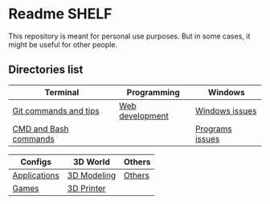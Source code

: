 # Readme SHELF

This repository is meant for personal use purposes. But in some cases, it might be useful for other people.

## Directories list

| Terminal                                 | Programming                           | Windows                               |
| ---------------------------------------- | ------------------------------------- | ------------------------------------- |
| [Git commands and tips](git-commands.md) | [Web development](web-development.md) | [Windows issues](windows-issues.md)   |
| [CMD and Bash commands](cmd-commands.md) |                                       | [Programs issues](programs-issues.md) |

| Configs                 | 3D World                      | Others              |
| ----------------------- | ----------------------------- | ------------------- |
| [Applications](apps.md) | [3D Modeling](3D-modeling.md) | [Others](others.md) |
| [Games](games.md)       | [3D Printer](3D-printer.md)   |                     |
